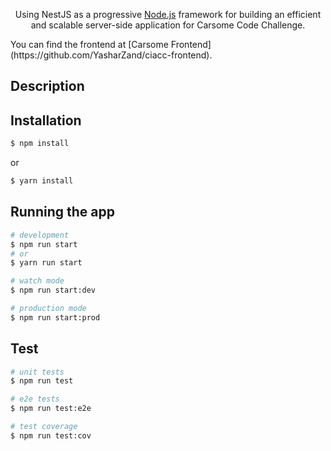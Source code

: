 
  
  <p align="center">Using NestJS as a progressive <a href="http://nodejs.org" target="blank">Node.js</a> framework for building an efficient and scalable server-side application for Carsome Code Challenge.</p>
  You can find the frontend at [Carsome Frontend](https://github.com/YasharZand/ciacc-frontend).

  <!--[![Backers on Open Collective](https://opencollective.com/nest/backers/badge.svg)](https://opencollective.com/nest#backer)
  [![Sponsors on Open Collective](https://opencollective.com/nest/sponsors/badge.svg)](https://opencollective.com/nest#sponsor)-->

## Description

<!-- [Nest](https://github.com/nestjs/nest) framework TypeScript starter repository. -->

## Installation

```bash
$ npm install
```
or 
```bash
$ yarn install
```

## Running the app

```bash
# development
$ npm run start
# or
$ yarn run start

# watch mode
$ npm run start:dev

# production mode
$ npm run start:prod
```

## Test

```bash
# unit tests
$ npm run test

# e2e tests
$ npm run test:e2e

# test coverage
$ npm run test:cov
```

<!-- 
## License

  Nest is [MIT licensed](LICENSE). -->
